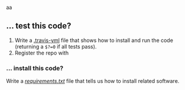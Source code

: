 aa

## ... test this code?
1.  Write a [.travis-yml](https://github.com/timm/keys/blob/main/.travis.yml)
    file that shows how to install and run the code
    (returning a `$?=0` if all tests pass).
2.  Register the repo with 

### ... install this code?
Write a [_requirements.txt_](https://github.com/timm/keys/blob/main/requirements.txt) file that tells us  how to install related software.

